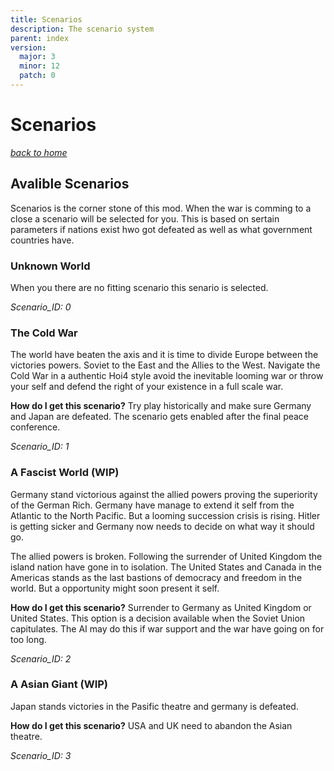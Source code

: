 ```yaml
---
title: Scenarios
description: The scenario system
parent: index
version:
  major: 3
  minor: 12
  patch: 0
---
```


# Scenarios
*[back to home](index)*

## Avalible Scenarios
Scenarios is the corner stone of this mod. When the war is comming to a close a scenario will be selected for you. This is based on sertain parameters if nations exist hwo got defeated as well as what government countries have.

### Unknown World 
When you there are no fitting scenario this senario is selected.

*Scenario_ID: 0*

### The Cold War
The world have beaten the axis and it is time to divide Europe between the victories powers. Soviet to the East and the Allies to the West. Navigate the Cold War in a authentic Hoi4 style avoid the inevitable looming war or throw your self and defend the right of your existence in a full scale war.

**How do I get this scenario?** Try play historically and make sure Germany and Japan are defeated. The scenario gets enabled after the final peace conference. 

*Scenario_ID: 1*

### A Fascist World (WIP)
Germany stand victorious against the allied powers proving the superiority of the German Rich. Germany have manage to extend it self from the Atlantic to the North Pacific. But a looming succession crisis is rising. Hitler is getting sicker and Germany now needs to decide on what way it should go.

The allied powers is broken. Following the surrender of United Kingdom the island nation have gone in to isolation. The United States and Canada in the Americas stands as the last bastions of democracy and freedom in the world. But a opportunity might soon present it self.

**How do I get this scenario?** Surrender to Germany as United Kingdom or United States. This option is a decision available when the Soviet Union capitulates. The AI may do this if war support and the war have going on for too long.

*Scenario_ID: 2*

### A Asian Giant (WIP)
Japan stands victories in the Pasific theatre and germany is defeated.

**How do I get this scenario?** USA and UK need to abandon the Asian theatre.

*Scenario_ID: 3*
